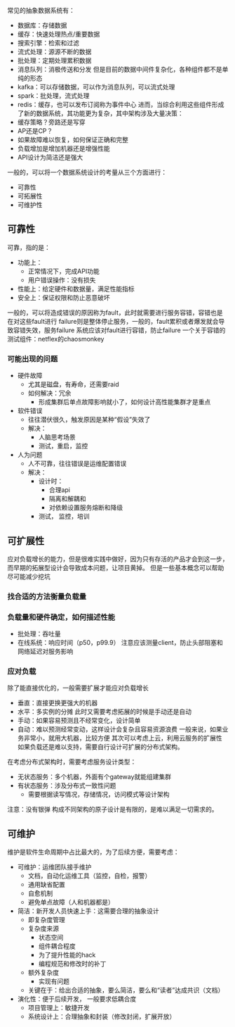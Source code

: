 常见的抽象数据系统有：
- 数据库：存储数据
- 缓存：快速处理热点/重要数据
- 搜索引擎：检索和过滤
- 流式处理：源源不断的数据
- 批处理：定期处理累积数据
- 消息队列：消极传送和分发
但是目前的数据中间件复杂化，各种组件都不是单纯的形态
- kafka：可以存储数据，可以作为消息队列，可以流式处理
- spark：批处理，流式处理
- redis：缓存，也可以发布订阅称为事件中心
进而，当综合利用这些组件形成了新的数据系统，其功能更为复杂，其中架构涉及大量决策：
- 缓存策略？旁路还是写穿
- AP还是CP？
- 如果故障难以恢复，如何保证正确和完整
- 负载增加是增加机器还是增强性能
- API设计为简洁还是强大

一般的，可以将一个数据系统设计的考量从三个方面进行：
- 可靠性
- 可拓展性
- 可维护性
## 可靠性
可靠，指的是：
- 功能上：
	- 正常情况下，完成API功能
	- 用户错误操作：没有损失
- 性能上：给定硬件和数据量，满足性能指标
- 安全上：保证权限和防止恶意破坏

一般的，可以将造成错误的原因称为fault，此时就需要进行服务容错，容错也是在对这些fault进行
failure则是整体停止服务，一般的，fault累积或者爆发就会导致容错失效，服务failure
系统应该对fault进行容错，防止failure
一个关于容错的测试组件：netflex的chaosmonkey

### 可能出现的问题
- 硬件故障
	- 尤其是磁盘，有寿命，还需要raid
	- 如何解决：冗余
		- 形成集群后单点故障影响就小了，如何设计高性能集群才是重点
- 软件错误
	- 往往潜伏很久，触发原因是某种“假设”失效了
	- 解决：
		- 人脑思考场景
		- 测试，重启，监控
- 人为问题
	- 人不可靠，往往错误是运维配置错误
	- 解决：
		- 设计时：
			- 合理api
			- 隔离和解耦和
			- 对依赖设置服务熔断和降级
		- 测试， 监控，培训
## 可扩展性
应对负载增长的能力，但是很难实践中做好，因为只有存活的产品才会到这一步，而早期的拓展型设计会导致成本问题，让项目黄掉。
但是一些基本概念可以帮助尽可能减少挖坑
### 找合适的方法衡量负载量
### 负载量和硬件确定，如何描述性能
- 批处理：吞吐量
- 在线系统：响应时间（p50，p99.9）
注意应该测量client，防止头部阻塞和网络延迟对服务影响
### 应对负载
除了能直接优化的，一般需要扩展才能应对负载增长
- 垂直：直接更换更强大的机器
- 水平：多实例的分摊
此时又需要考虑拓展的时候是手动还是自动
- 手动：如果容易预测且不经常变化，设计简单
- 自动：难以预测经常变动，这样设计会复杂且容易资源浪费
一般来说，如果业务非常小，就用大机器，比较方便
其次可以考虑上云，利用云服务的扩展性
如果负载还是难以支持，需要自行设计可扩展的分布式架构。

在考虑分布式架构时，需要考虑服务设计类型：
- 无状态服务：多个机器，外面有个gateway就能组建集群
- 有状态服务：涉及分布式一致性问题
	- 需要根据读写情况，存储情况，访问模式等设计架构

注意：没有银弹
构成不同架构的原子设计是有限的，是难以满足一切需求的。

## 可维护
维护是软件生命周期中占比最大的，为了后续方便，需要考虑：
- 可维护：运维团队接手维护
	- 文档，自动化运维工具（监控，自检，报警）
	- 通用缺省配置
	- 自愈机制
	- 避免单点故障（人和机器都是）
- 简洁：新开发人员快速上手：这需要合理的抽象设计
	- 即复杂度管理
	- 复杂度来源
		- 状态空间
		- 组件耦合程度
		- 为了提升性能的hack
		- 编程规范和修改时的补丁
	- 额外复杂度
		- 实现有问题
	- 关键在于：给出合适的抽象，要么简洁，要么和“读者”达成共识（文档）
- 演化性：便于后续开发， 一般要求低耦合度
	- 项目管理上：敏捷开发
	- 系统设计上：合理抽象和封装（修改封闭，扩展开放）

